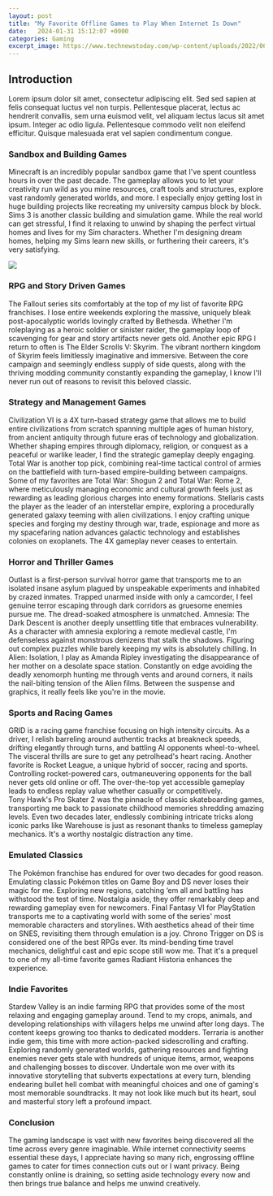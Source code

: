 ```yaml
---
layout: post
title: "My Favorite Offline Games to Play When Internet Is Down"
date:   2024-01-31 15:12:07 +0000
categories: Gaming
excerpt_image: https://www.technewstoday.com/wp-content/uploads/2022/06/best-offline-pc-games.jpg
---
```


## Introduction
Lorem ipsum dolor sit amet, consectetur adipiscing elit. Sed sed sapien at felis consequat luctus vel non turpis. Pellentesque placerat, lectus ac hendrerit convallis, sem urna euismod velit, vel aliquam lectus lacus sit amet ipsum. Integer ac odio ligula. Pellentesque commodo velit non eleifend efficitur. Quisque malesuada erat vel sapien condimentum congue.
### Sandbox and Building Games
Minecraft is an incredibly popular sandbox game that I've spent countless hours in over the past decade. The gameplay allows you to let your creativity run wild as you mine resources, craft tools and structures, explore vast randomly generated worlds, and more. I especially enjoy getting lost in huge building projects like recreating my university campus block by block.
Sims 3 is another classic building and simulation game. While the real world can get stressful, I find it relaxing to unwind by shaping the perfect virtual homes and lives for my Sim characters. Whether I'm designing dream homes, helping my Sims learn new skills, or furthering their careers, it's very satisfying. 

![](https://www.technewstoday.com/wp-content/uploads/2022/06/best-offline-pc-games.jpg)
### RPG and Story Driven Games
The Fallout series sits comfortably at the top of my list of favorite RPG franchises. I lose entire weekends exploring the massive, uniquely bleak post-apocalyptic worlds lovingly crafted by Bethesda. Whether I'm roleplaying as a heroic soldier or sinister raider, the gameplay loop of scavenging for gear and story artifacts never gets old.
Another epic RPG I return to often is The Elder Scrolls V: Skyrim. The vibrant northern kingdom of Skyrim feels limitlessly imaginative and immersive. Between the core campaign and seemingly endless supply of side quests, along with the thriving modding community constantly expanding the gameplay, I know I'll never run out of reasons to revisit this beloved classic.
### Strategy and Management Games 
Civilization VI is a 4X turn-based strategy game that allows me to build entire civilizations from scratch spanning multiple ages of human history, from ancient antiquity through future eras of technology and globalization. Whether shaping empires through diplomacy, religion, or conquest as a peaceful or warlike leader, I find the strategic gameplay deeply engaging.
Total War is another top pick, combining real-time tactical control of armies on the battlefield with turn-based empire-building between campaigns. Some of my favorites are Total War: Shogun 2 and Total War: Rome 2, where meticulously managing economic and cultural growth feels just as rewarding as leading glorious charges into enemy formations. 
Stellaris casts the player as the leader of an interstellar empire, exploring a procedurally generated galaxy teeming with alien civilizations. I enjoy crafting unique species and forging my destiny through war, trade, espionage and more as my spacefaring nation advances galactic technology and establishes colonies on exoplanets. The 4X gameplay never ceases to entertain.
### Horror and Thriller Games
Outlast is a first-person survival horror game that transports me to an isolated insane asylum plagued by unspeakable experiments and inhabited by crazed inmates. Trapped unarmed inside with only a camcorder, I feel genuine terror escaping through dark corridors as gruesome enemies pursue me. The dread-soaked atmosphere is unmatched.
Amnesia: The Dark Descent is another deeply unsettling title that embraces vulnerability. As a character with amnesia exploring a remote medieval castle, I'm defenseless against monstrous denizens that stalk the shadows. Figuring out complex puzzles while barely keeping my wits is absolutely chilling. 
In Alien: Isolation, I play as Amanda Ripley investigating the disappearance of her mother on a desolate space station. Constantly on edge avoiding the deadly xenomorph hunting me through vents and around corners, it nails the nail-biting tension of the Alien films. Between the suspense and graphics, it really feels like you're in the movie.
### Sports and Racing Games
GRID is a racing game franchise focusing on high intensity circuits. As a driver, I relish barreling around authentic tracks at breakneck speeds, drifting elegantly through turns, and battling AI opponents wheel-to-wheel. The visceral thrills are sure to get any petrolhead's heart racing.
Another favorite is Rocket League, a unique hybrid of soccer, racing and sports. Controlling rocket-powered cars, outmaneuvering opponents for the ball never gets old online or off. The over-the-top yet accessible gameplay leads to endless replay value whether casually or competitively.  
Tony Hawk's Pro Skater 2 was the pinnacle of classic skateboarding games, transporting me back to passionate childhood memories shredding amazing levels. Even two decades later, endlessly combining intricate tricks along iconic parks like Warehouse is just as resonant thanks to timeless gameplay mechanics. It's a worthy nostalgic distraction any time.
### Emulated Classics
The Pokémon franchise has endured for over two decades for good reason. Emulating classic Pokémon titles on Game Boy and DS never loses their magic for me. Exploring new regions, catching ‘em all and battling has withstood the test of time. Nostalgia aside, they offer remarkably deep and rewarding gameplay even for newcomers. 
Final Fantasy VI for PlayStation transports me to a captivating world with some of the series' most memorable characters and storylines. With aesthetics ahead of their time on SNES, revisiting them through emulation is a joy.
Chrono Trigger on DS is considered one of the best RPGs ever. Its mind-bending time travel mechanics, delightful cast and epic scope still wow me. That it's a prequel to one of my all-time favorite games Radiant Historia enhances the experience.
### Indie Favorites
Stardew Valley is an indie farming RPG that provides some of the most relaxing and engaging gameplay around. Tend to my crops, animals, and developing relationships with villagers helps me unwind after long days. The content keeps growing too thanks to dedicated modders. 
Terraria is another indie gem, this time with more action-packed sidescrolling and crafting. Exploring randomly generated worlds, gathering resources and fighting enemies never gets stale with hundreds of unique items, armor, weapons and challenging bosses to discover. 
Undertale won me over with its innovative storytelling that subverts expectations at every turn, blending endearing bullet hell combat with meaningful choices and one of gaming's most memorable soundtracks. It may not look like much but its heart, soul and masterful story left a profound impact.
### Conclusion
The gaming landscape is vast with new favorites being discovered all the time across every genre imaginable. While internet connectivity seems essential these days, I appreciate having so many rich, engrossing offline games to cater for times connection cuts out or I want privacy. Being constantly online is draining, so setting aside technology every now and then brings true balance and helps me unwind creatively.